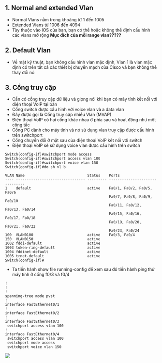 ## 1. Normal and extended Vlan
- Normal Vlans nằm trong khoảng từ 1 đến 1005
- Extended Vlans từ 1006 đến 4094
- Tùy thuộc vào IOS của bạn, bạn có thể hoặc không thể định cấu hình các vlans mở rộng
**Mục đích của mỗi range vlan?????**

## 2. Default Vlan
- Về mặt kỹ thuật, bạn không cấu hình vlan mặc định, Vlan 1 là vlan mặc định có trên tất cả các thiết bị chuyển mạch của Cisco và bạn không thể thay đổi nó
## 3. Cổng truy cập
- Cần có cổng truy cập dữ liệu và giọng nói khi bạn có máy tính kết nối với điện thoại VoIP tại bàn
- Cổng switch được cấu hình với voice vlan và a data vlan
- Đây được gọi là Cổng truy cập nhiều Vlan (MVAP)
- Điện thoại VoIP có hai cổng khác nhau ở phía sau và hoạt động như một công tắc
- Cổng PC dành cho máy tính và nó sử dụng vlan truy cập được cấu hình trên switchport
- Cổng chuyển đổi ở mặt sau của điện thoại VoIP kết nối với switch
- Điện thoại VoIP sẽ sử dụng voice vlan được cấu hình trên switch
```Switch(config)#int f0/4
Switch(config-if)#switchport mode access
Switch(config-if)#switchport access vlan 100
Switch(config-if)#switchport voice vlan 150
Switch(config-if)#do sh vl b

VLAN Name                             Status    Ports
---- -------------------------------- --------- -------------------------------
1    default                          active    Fa0/1, Fa0/2, Fa0/5, Fa0/6
                                                Fa0/7, Fa0/8, Fa0/9, Fa0/10
                                                Fa0/11, Fa0/12, Fa0/13, Fa0/14
                                                Fa0/15, Fa0/16, Fa0/17, Fa0/18
                                                Fa0/19, Fa0/20, Fa0/21, Fa0/22
                                                Fa0/23, Fa0/24
100  VLAN0100                         active    Fa0/3, Fa0/4
150  VLAN0150                         active    
1002 fddi-default                     active    
1003 token-ring-default               active    
1004 fddinet-default                  active    
1005 trnet-default                    active    
Switch(config-if)#
```
- Ta tiến hành show file running-config để xem sau đó tiến hành ping thử máy tính ở cổng f0/3 và f0/4
```hostname Switch
!
!
!
spanning-tree mode pvst
!
interface FastEthernet0/1
!
interface FastEthernet0/2
!
interface FastEthernet0/3
 switchport access vlan 100
!
interface FastEthernet0/4
 switchport access vlan 100
 switchport mode access
 switchport voice vlan 150
```
<img src='https://i.imgur.com/KXLTBCZ.png'>

